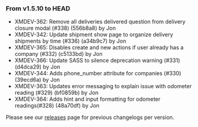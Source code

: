 ### From v1.5.10 to HEAD

- XMDEV-362: Remove all deliveries delivered question from delivery closure modal (#338) (556b8a8) by Jon
- XMDEV-342: Update shipment show page to organize delivery shipments by time (#336) (a34b9c7) by Jon
- XMDEV-365: Disables create and new actions if user already has a company (#332) (c5133bd) by Jon
- XMDEV-366: Update SASS to silence deprecation warning (#331) (d4dca29) by Jon
- XMDEV-344: Adds phone_number attribute for companies (#330) (39ecd6a) by Jon
- XMDEV-363: Updates error messaging to explain issue with odometer reading (#329) (bf0859b) by Jon
- XMDEV-364: Adds hint and input formatting for odometer readings(#328) (48a70df) by Jon

Please see our [releases](https://github.com/devxiongmao/truckin-along/releases/) page for previous changelogs per version.

